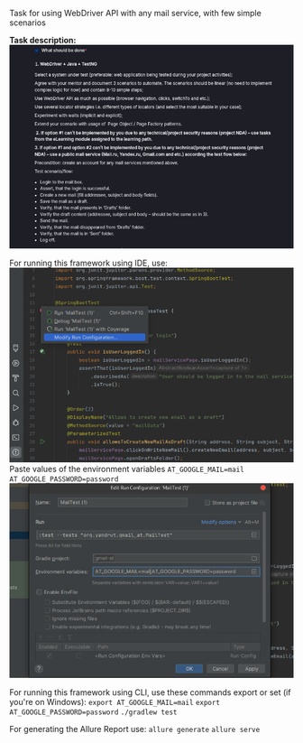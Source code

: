 Task for using WebDriver API with any mail service, with few simple scenarios


**Task description:** 
![img.png](readmeContent/img.png)

For running this framework using IDE, use:
![img_1.png](readmeContent/img_1.png)
Paste values of the environment variables
`AT_GOOGLE_MAIL=mail`
`AT_GOOGLE_PASSWORD=password`
![img_2.png](readmeContent/img_2.png)


For running this framework using CLI, use these commands export or set (if you're on Windows):
`export AT_GOOGLE_MAIL=mail`
`export AT_GOOGLE_PASSWORD=password`
`./gradlew test`


For generating the Allure Report use:
`allure generate`
`allure serve`